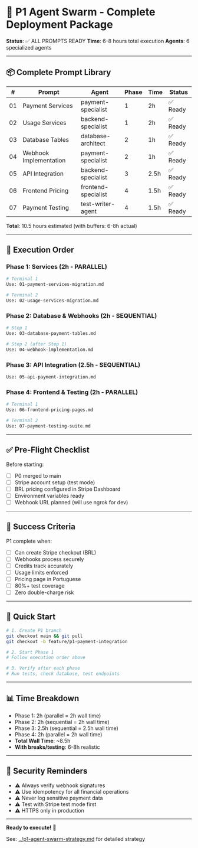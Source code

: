 # 🚀 P1 Agent Swarm - Complete Deployment Package

**Status**: ✅ ALL PROMPTS READY
**Time**: 6-8 hours total execution
**Agents**: 6 specialized agents

---

## 📦 Complete Prompt Library

| #   | Prompt                 | Agent               | Phase | Time | Status   |
| --- | ---------------------- | ------------------- | ----- | ---- | -------- |
| 01  | Payment Services       | payment-specialist  | 1     | 2h   | ✅ Ready |
| 02  | Usage Services         | backend-specialist  | 1     | 2h   | ✅ Ready |
| 03  | Database Tables        | database-architect  | 2     | 1h   | ✅ Ready |
| 04  | Webhook Implementation | payment-specialist  | 2     | 1h   | ✅ Ready |
| 05  | API Integration        | backend-specialist  | 3     | 2.5h | ✅ Ready |
| 06  | Frontend Pricing       | frontend-specialist | 4     | 1.5h | ✅ Ready |
| 07  | Payment Testing        | test-writer-agent   | 4     | 1.5h | ✅ Ready |

**Total**: 10.5 hours estimated (with buffers: 6-8h actual)

---

## 🎯 Execution Order

### Phase 1: Services (2h - PARALLEL)

```bash
# Terminal 1
Use: 01-payment-services-migration.md

# Terminal 2
Use: 02-usage-services-migration.md
```

### Phase 2: Database & Webhooks (2h - SEQUENTIAL)

```bash
# Step 1
Use: 03-database-payment-tables.md

# Step 2 (after Step 1)
Use: 04-webhook-implementation.md
```

### Phase 3: API Integration (2.5h - SEQUENTIAL)

```bash
Use: 05-api-payment-integration.md
```

### Phase 4: Frontend & Testing (2h - PARALLEL)

```bash
# Terminal 1
Use: 06-frontend-pricing-pages.md

# Terminal 2
Use: 07-payment-testing-suite.md
```

---

## ✅ Pre-Flight Checklist

Before starting:

- [ ] P0 merged to main
- [ ] Stripe account setup (test mode)
- [ ] BRL pricing configured in Stripe Dashboard
- [ ] Environment variables ready
- [ ] Webhook URL planned (will use ngrok for dev)

---

## 🎯 Success Criteria

P1 complete when:

- [ ] Can create Stripe checkout (BRL)
- [ ] Webhooks process securely
- [ ] Credits track accurately
- [ ] Usage limits enforced
- [ ] Pricing page in Portuguese
- [ ] 80%+ test coverage
- [ ] Zero double-charge risk

---

## 🚀 Quick Start

```bash
# 1. Create P1 branch
git checkout main && git pull
git checkout -b feature/p1-payment-integration

# 2. Start Phase 1
# Follow execution order above

# 3. Verify after each phase
# Run tests, check database, test endpoints
```

---

## 📊 Time Breakdown

- Phase 1: 2h (parallel = 2h wall time)
- Phase 2: 2h (sequential = 2h wall time)
- Phase 3: 2.5h (sequential = 2.5h wall time)
- Phase 4: 2h (parallel = 2h wall time)
- **Total Wall Time**: ~8.5h
- **With breaks/testing**: 6-8h realistic

---

## 🔐 Security Reminders

- ⚠️ Always verify webhook signatures
- ⚠️ Use idempotency for all financial operations
- ⚠️ Never log sensitive payment data
- ⚠️ Test with Stripe test mode first
- ⚠️ HTTPS only in production

---

**Ready to execute!** 🎉

See: [../p1-agent-swarm-strategy.md](../p1-agent-swarm-strategy.md) for detailed strategy
